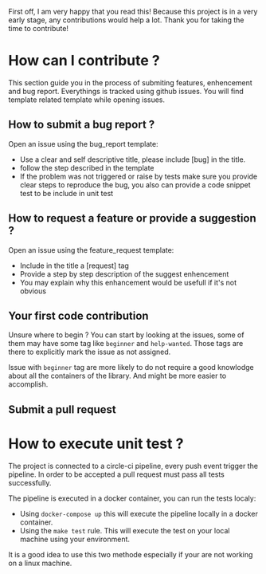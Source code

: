 
First off, I am very happy that you read this! Because this project is in a very
early stage, any contributions would help a lot. Thank you for taking the time to contribute!

# How can I contribute ?

This section guide you in the process of submiting features, enhencement and bug report.
Everythings is tracked using github issues. You will find template related template while opening
issues.

## How to submit a bug report ?

Open an issue using the bug_report template:
 - Use a clear and self descriptive title, please include [bug] in the title.
 - follow the step described in the template
 - If the problem was not triggered or raise by tests make sure you provide clear steps
to reproduce the bug, you also can provide a code snippet test to be include in unit test

## How to request a feature or provide a suggestion ?

Open an issue using the feature_request template:
 - Include in the title a [request] tag
 - Provide a step by step description of the suggest enhencement
 - You may explain why this enhancement would be usefull if it's not obvious

## Your first code contribution

Unsure where to begin ? You can start by looking at the issues, some of them may have
some tag like `beginner` and `help-wanted`. Those tags are there to explicitly
mark the issue as not assigned.

Issue with `beginner` tag are more likely to do not require a good knowlodge about
all the containers of the library. And might be more easier to accomplish.

## Submit a pull request



# How to execute unit test ?

The project is connected to a circle-ci pipeline, every push event trigger the pipeline.
In order to be accepted a pull request must pass all tests successfully. 

The pipeline is executed in a docker container, you can run the tests localy:
 - Using `docker-compose up` this will execute the pipeline locally in a docker container.
 - Using the `make test` rule. This will execute the test on your local machine using your environment.

It is a good idea to use this two methode especially if your are not working on a linux machine.

